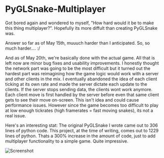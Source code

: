 # PyGLSnake-Multiplayer


Got bored again and wondered to myself, "How hard would it be to make this thing multiplayer?". Hopefully its more diffult than creating PyGLSnake was. 

Answer so far as of May 15th, muuuch harder than I anticipated. So, so much harder.... :/

And as of May 20th, we're basically done with the actual game. All that is left now are minor bug fixes and usability improvements.
I honestly thought the network part was going to be the most difficult but it turned out the hardest part was reimagining how the game logic would work with a server and other clients in the mix. I eventually abandoned the idea of each client ticking at its own rate and made the server dictate each update to the clients. If the server stops sending data, the clients wont work anymore. Each client move is first handled by the server before even that same client gets to see their move on-screen. This isn't idea and could cause performance issues. However since the game becomes too difficult to play at low enough tickrates (high framerates = fast moving snakes), its not a real issue.

Here's an interesting stat: The original PyGLSnake I wrote came out to 306 lines of python code. This project, at the time of writing, comes out to 1229 lines of python. Thats a 300% increase in the amount of code, just to add multiplayer functionality to a simple game. Quite impressive.

![Screenshot](https://i.imgur.com/aCOYiNn.jpg)
